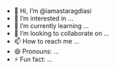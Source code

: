 - 👋 Hi, I’m @iamastaragdiasi
- 👀 I’m interested in ...
- 🌱 I’m currently learning ...
- 💞️ I’m looking to collaborate on ...
- 📫 How to reach me ...
- 😄 Pronouns: ...
- ⚡ Fun fact: ...

<!---
iamastaragdiasi/iamastaragdiasi is a ✨ special ✨ repository because its `README.md` (this file) appears on your GitHub profile.
You can click the Preview link to take a look at your changes.
--->
